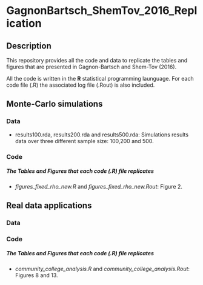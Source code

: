 # GagnonBartsch_ShemTov_2016_Replication

## Description 
This repository provides all the code and data to replicate the tables and figures that are presented in Gagnon-Bartsch and Shem-Tov (2016). 

All the code is written in the **R** statistical programming launguage. For each code file (.R) the associated log file (.Rout) is also included.

## Monte-Carlo simulations

### Data
* results100.rda, results200.rda and results500.rda: Simulations results data over three different sample size: 100,200 and 500. 

### Code
##### **The Tables and Figures that each code (.R) file replicates**  
* *figures_fixed_rho_new.R* and *figures_fixed_rho_new.Rout*: Figure 2.


## Real data applications
### Data 

### Code
##### **The Tables and Figures that each code (.R) file replicates**  
* *community_college_analysis.R* and *community_college_analysis.Rout*: Figures 8 and 13.    

